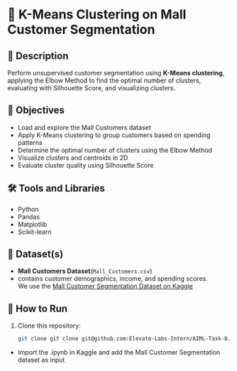 # 🧠 K-Means Clustering on Mall Customer Segmentation

## 📌 Description  
Perform unsupervised customer segmentation using **K-Means clustering**, applying the Elbow Method to find the optimal number of clusters, evaluating with Silhouette Score, and visualizing clusters.

## 🎯 Objectives  
- Load and explore the Mall Customers dataset  
- Apply K-Means clustering to group customers based on spending patterns  
- Determine the optimal number of clusters using the Elbow Method  
- Visualize clusters and centroids in 2D  
- Evaluate cluster quality using Silhouette Score  

## 🛠 Tools and Libraries  
- Python  
- Pandas  
- Matplotlib  
- Scikit-learn  

## 📂 Dataset(s)  
- **Mall Customers Dataset**(`Mall_Customers.csv`)
- contains customer demographics, income, and spending scores.  
  We use the [Mall Customer Segmentation Dataset on Kaggle](https://www.kaggle.com/datasets/vjchoudhary7/customer-segmentation-tutorial-in-python)

## 🏃 How to Run  
1. Clone this repository:  
   ```bash
   git clone git clone git@github.com:Elevate-Labs-Intern/AIML-Task-8.git
- Import the .ipynb in Kaggle and add the Mall Customer Segmentation dataset as input
